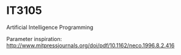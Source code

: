 # IT3105
Artificial Intelligence Programming

Parameter inspiration:
http://www.mitpressjournals.org/doi/pdf/10.1162/neco.1996.8.2.416
